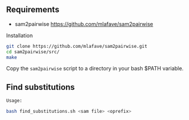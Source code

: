 ## Requirements

* sam2pairwise
https://github.com/mlafave/sam2pairwise

Installation

```bash
git clone https://github.com/mlafave/sam2pairwise.git
cd sam2pairwise/src/
make
```

Copy the `sam2pairwise` script to a directory in your bash $PATH variable.

## Find substitutions

```bash
Usage:

bash find_substitutions.sh <sam file> <oprefix>
```

